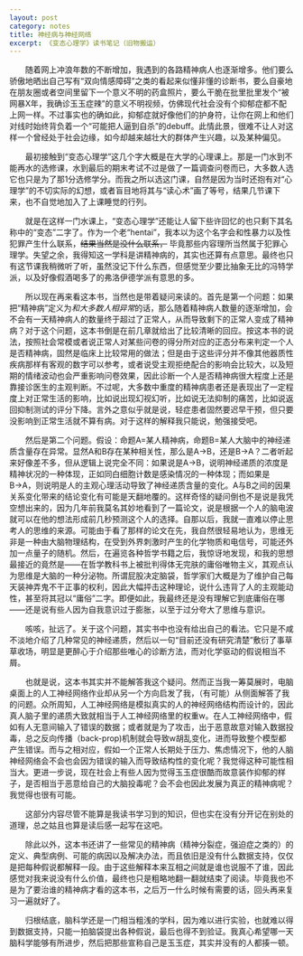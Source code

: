 ```yaml
---
layout: post
category: notes
title: 神经病与神经网络
excerpt: 《变态心理学》读书笔记（旧物搬运）
---
```


&emsp;&emsp;随着网上冲浪年数的不断增加，我遇到的各路精神病人也逐渐增多。他们要么骄傲地晒出自己写有“双向情感障碍”之类的看起来似懂非懂的诊断书，要么自豪地在朋友圈或者空间里留下一个意义不明的药盒照片，要么干脆在批里批里发个“被网暴X年，我确诊玉玉症辣”的意义不明视频，仿佛现代社会没有个抑郁症都不配上网一样。不过事实也的确如此，抑郁症就好像他们的护身符，让你在网上和他们对线时始终背负着一个“可能把人逼到自杀”的debuff。此情此景，很难不让人对这样一个曾经处于社会边缘，如今却越来越壮大的群体产生兴趣，以及某种偏见。

&emsp;&emsp;最初接触到“变态心理学”这几个字大概是在大学的心理课上。那是一门水到不能再水的选修课，水到最后的期末考试不过是做了一篇调查问卷而已，大多数人选它也只是为了那1分选修学分。而我之所以选这门课，自然是因为当时还抱有对“心理学”的不切实际的幻想，或者盲目地将其与“读心术”画了等号，结果几节课下来，也不自觉地加入了上课睡觉的行列。

&emsp;&emsp;就是在这样一门水课上，“变态心理学”还能让人留下些许回忆的也只剩下其名称中的“变态”二字了。作为一个老“hentai”，我本以为这个名字会和性暴力以及性犯罪产生什么联系，~~结果当然是没什么联系，~~ 毕竟那些内容理所当然属于犯罪心理学。失望之余，我得知这一学科是讲精神病的，其实也还算有点意思。最终也只有这节课我稍微听了听，虽然没记下什么东西，但感觉至少要比抽象无比的冯特学派，以及好像假酒喝多了的弗洛伊德学派有意思的多。

&emsp;&emsp;所以现在再来看这本书，当然也是带着疑问来读的。首先是第一个问题：如果把“精神病”定义为*和大多数人相异常*的话，那么随着精神病人数量的逐渐增加，会不会有一天精神病人的数量终于超过了正常人，从而导致剩下的正常人变成了精神病？对于这个问题，这本书倒是在前几章就给出了比较清晰的回应。按这本书的说法，按照社会常模或者说正常人对某些问卷的得分所对应的正态分布来判定一个人是否精神病，固然是临床上比较常用的做法；但是由于这些评分并不像其他器质性疾病那样有客观的数字可以参考，或者说受主观拒绝配合的影响会比较大，以及短期的情绪波动也会严重影响问卷效果，因此诊断一个人是否精神病很大程度上还是靠接诊医生的主观判断。不过呢，大多数中重度的精神病患者还是表现出了一定程度上对正常生活的影响，比如说出现幻视幻听，比如说无法抑制的痛苦，比如说返回抑制测试的评分下降。言外之意似乎就是说，轻症患者固然要迟早干预，但只要没影响到正常生活就不算有病。对于这样的解释我只能说，勉强接受吧。

&emsp;&emsp;然后是第二个问题。假设：命题A=某人精神病，命题B=某人大脑中的神经递质含量存在异常。显然A和B存在某种相关性，那么是A→B，还是B→A？二者听起来好像差不多，但从逻辑上说完全不同：如果说是A→B，说明神经递质的浓度是精神状况的一种体现，正如同白细胞计数是感染情况的一种体现；而如果是B→A，则说明是人的主观心理活动导致了神经递质含量的变化。A与B之间的因果关系变化带来的结论变化有可能是天翻地覆的。这样奇怪的疑问倒也不是说是我凭空想出来的，因为几年前我莫名其妙地看到了一篇论文，说是根据一个人的脑电波就可以在他的想法形成前几秒预测这个人的选择。自那以后，我就一直难以停止思考人的思维的来源。可能由于看了那样的论文在先，我自然很轻易地认为，思维无非是一种由大脑物理结构，在受到外界刺激时产生的化学物质和电信号，可能还外加一点量子的随机。然后，在遍览各种哲学书籍之后，我惊讶地发现，和我的思想最接近的竟然是——在哲学教科书上被批判得体无完肤的庸俗唯物主义，其观点认为思维是大脑的一种分泌物。所谓屁股决定脑袋，哲学家们大概是为了维护自己每天装神弄鬼不干正事的权利，因此大幅抨击这种理论，说什么违背了人的主观能动性，甚至将其冠以“庸俗”二字。即便如此，我最终还是没有理解它到底庸俗在哪——还是说有些人因为自我意识过于膨胀，以至于过分夸大了思维与意识。

&emsp;&emsp;咳咳，扯远了。关于这个问题，其实书中也没有给出自己的看法。它只是不咸不淡地介绍了几种常见的神经递质，然后以一句“目前还没有研究清楚”敷衍了事草草收场，明显是更醉心于介绍那些唯心的诊断方法，而对化学驱动的假说相当不屑。

&emsp;&emsp;也就是说，这本书其实并不能解答我这个疑问。然而正当我一筹莫展时，电脑桌面上的人工神经网络作业却从另一个方向启发了我，（有可能）从侧面解答了我的问题。众所周知，人工神经网络是模拟真实的人的神经网络结构而设计的，因此真人脑子里的递质大致就相当于人工神经网络里的权重w。在人工神经网络中，假如有人无意间输入了错误的数据；或者就是为了攻击，出于恶意故意对输入数据投毒，总之反向传播（back-prop)机制就会导致w胡乱变化，进而导致整个模型都产生错误。而与之相对应，假如一个正常人长期处于压力、焦虑情况下，他的人脑神经网络会不会也会因为错误的输入而导致结构性的变化呢？我觉得这种可能性相当大。更进一步说，现在社会上有些人因为觉得玉玉症很酷而故意装作抑郁的样子，是否相当于恶意给自己的大脑投毒呢？会不会也因此发展为真正的精神病呢？我觉得也很有可能。

&emsp;&emsp;这部分内容尽管不能算是我读书学习到的知识，但也实在没有分开记在别处的道理，总之姑且也算是读后感一起写在这吧。

&emsp;&emsp;除此以外，这本书还讲了一些常见的精神病（精神分裂症，强迫症之类的）的定义、典型病例、可能的病因以及解决办法，而且依旧是没有什么数据支持，仅仅是把每种假说都解释一段。由于这些解释本来互相之间就是谁也说服不了谁，因此感觉对我来说没有什么价值，最终也只是粗略地翻一翻就结束了阅读。毕竟我也不是为了要治谁的精神病才看的这本书，之后万一什么时候有需要的话，回头再来复习一遍就好了。

&emsp;&emsp;归根结底，脑科学还是一门相当粗浅的学科，因为难以进行实验，也就难以得到数据支持，只能一拍脑袋提出各种假说，最后也得不到验证。我真心希望哪一天脑科学能够有所进步，然后把那些宣称自己是玉玉症，其实并没有的人都揍一顿。
